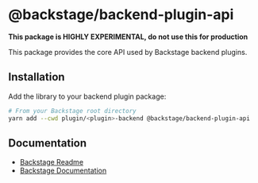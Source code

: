 # @backstage/backend-plugin-api

**This package is HIGHLY EXPERIMENTAL, do not use this for production**

This package provides the core API used by Backstage backend plugins.

## Installation

Add the library to your backend plugin package:

```bash
# From your Backstage root directory
yarn add --cwd plugin/<plugin>-backend @backstage/backend-plugin-api
```

## Documentation

- [Backstage Readme](https://github.com/backstage/backstage/blob/master/README.md)
- [Backstage Documentation](https://github.com/backstage/backstage/blob/master/docs/README.md)
